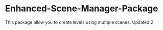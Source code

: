 # Enhanced-Scene-Manager-Package
This package allow you to create levels using multiple scenes.
Updated 2